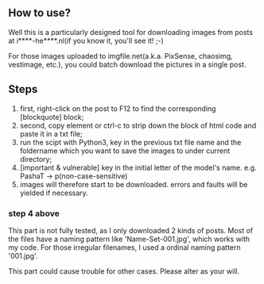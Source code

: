 ## How to use?

Well this is a particularly designed tool for downloading images from posts at i****-he****.nl(if you know it, you'll see it! ;-)

For those images uploaded to imgfile.net(a.k.a. PixSense, chaosimg, vestimage, etc.), you could batch download the pictures in a single post.

## Steps

1. first, right-click on the post to F12 to find the corresponding [blockquote] block;
2. second, copy element or ctrl-c to strip down the block of html code and paste it in a txt file;
3. run the scipt with Python3, key in the previous txt file name and the foldername which you want to save the images to under current directory;
4. [important & vulnerable] key in the initial letter of the model's name. e.g. PashaT -> p(non-case-sensitive)
5. images will therefore start to be downloaded. errors and faults will be yielded if necessary.

### step 4 above

This part is not fully tested, as I only downloaded 2 kinds of posts. Most of the files have a naming pattern like 'Name-Set-001.jpg', which works with my code. For those irregular filenames, I used a ordinal naming pattern '001.jpg'.

This part could cause trouble for other cases. Please alter as your will.
